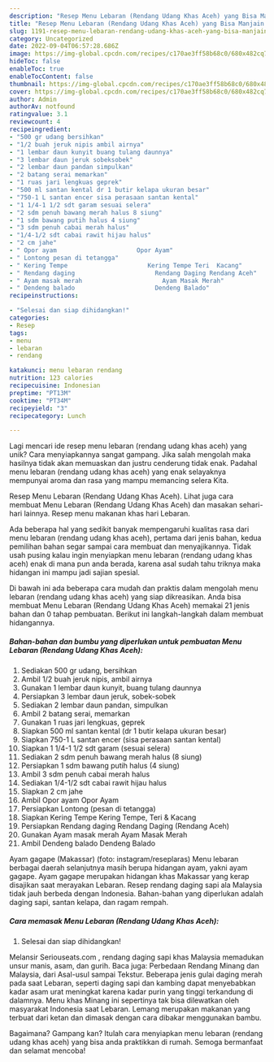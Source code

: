 ```yaml
---
description: "Resep Menu Lebaran (Rendang Udang Khas Aceh) yang Bisa Manjain Lidah"
title: "Resep Menu Lebaran (Rendang Udang Khas Aceh) yang Bisa Manjain Lidah"
slug: 1191-resep-menu-lebaran-rendang-udang-khas-aceh-yang-bisa-manjain-lidah
category: Uncategorized
date: 2022-09-04T06:57:28.686Z
image: https://img-global.cpcdn.com/recipes/c170ae3ff58b68c0/680x482cq70/menu-lebaran-rendang-udang-khas-aceh-foto-resep-utama.jpg
hideToc: false
enableToc: true
enableTocContent: false
thumbnail: https://img-global.cpcdn.com/recipes/c170ae3ff58b68c0/680x482cq70/menu-lebaran-rendang-udang-khas-aceh-foto-resep-utama.jpg
cover: https://img-global.cpcdn.com/recipes/c170ae3ff58b68c0/680x482cq70/menu-lebaran-rendang-udang-khas-aceh-foto-resep-utama.jpg
author: Admin
authorAv: notfound
ratingvalue: 3.1
reviewcount: 4
recipeingredient:
- "500 gr udang bersihkan"
- "1/2 buah jeruk nipis ambil airnya"
- "1 lembar daun kunyit buang tulang daunnya"
- "3 lembar daun jeruk sobeksobek"
- "2 lembar daun pandan simpulkan"
- "2 batang serai memarkan"
- "1 ruas jari lengkuas geprek"
- "500 ml santan kental dr 1 butir kelapa ukuran besar"
- "750-1 L santan encer sisa perasaan santan kental"
- "1 1/4-1 1/2 sdt garam sesuai selera"
- "2 sdm penuh bawang merah halus 8 siung"
- "1 sdm bawang putih halus 4 siung"
- "3 sdm penuh cabai merah halus"
- "1/4-1/2 sdt cabai rawit hijau halus"
- "2 cm jahe"
- " Opor ayam                      Opor Ayam"
- " Lontong pesan di tetangga"
- " Kering Tempe                      Kering Tempe Teri  Kacang"
- " Rendang daging                      Rendang Daging Rendang Aceh"
- " Ayam masak merah                      Ayam Masak Merah"
- " Dendeng balado                      Dendeng Balado"
recipeinstructions:

- "Selesai dan siap dihidangkan!"
categories:
- Resep
tags:
- menu
- lebaran
- rendang

katakunci: menu lebaran rendang 
nutrition: 123 calories
recipecuisine: Indonesian
preptime: "PT13M"
cooktime: "PT34M"
recipeyield: "3"
recipecategory: Lunch

---
```





Lagi mencari ide resep menu lebaran (rendang udang khas aceh) yang unik? Cara menyiapkannya sangat gampang. Jika salah mengolah maka hasilnya tidak akan memuaskan dan justru cenderung tidak enak. Padahal menu lebaran (rendang udang khas aceh) yang enak selayaknya mempunyai aroma dan rasa yang mampu memancing selera Kita.





Resep Menu Lebaran (Rendang Udang Khas Aceh). Lihat juga cara membuat Menu Lebaran (Rendang Udang Khas Aceh) dan masakan sehari-hari lainnya. Resep menu makanan khas hari Lebaran.

Ada beberapa hal yang sedikit banyak mempengaruhi kualitas rasa dari menu lebaran (rendang udang khas aceh), pertama dari jenis bahan, kedua pemilihan bahan segar sampai cara membuat dan menyajikannya. Tidak usah pusing kalau ingin menyiapkan menu lebaran (rendang udang khas aceh) enak di mana pun anda berada, karena asal sudah tahu triknya maka hidangan ini mampu jadi sajian spesial.






Di bawah ini ada beberapa cara mudah dan praktis dalam mengolah menu lebaran (rendang udang khas aceh) yang siap dikreasikan. Anda bisa membuat Menu Lebaran (Rendang Udang Khas Aceh) memakai 21 jenis bahan dan 0 tahap pembuatan. Berikut ini langkah-langkah dalam membuat hidangannya.

<!--inarticleads1-->

##### Bahan-bahan dan bumbu yang diperlukan untuk pembuatan Menu Lebaran (Rendang Udang Khas Aceh):

1. Sediakan 500 gr udang, bersihkan
1. Ambil 1/2 buah jeruk nipis, ambil airnya
1. Gunakan 1 lembar daun kunyit, buang tulang daunnya
1. Persiapkan 3 lembar daun jeruk, sobek-sobek
1. Sediakan 2 lembar daun pandan, simpulkan
1. Ambil 2 batang serai, memarkan
1. Gunakan 1 ruas jari lengkuas, geprek
1. Siapkan 500 ml santan kental (dr 1 butir kelapa ukuran besar)
1. Siapkan 750-1 L santan encer (sisa perasaan santan kental)
1. Siapkan 1 1/4-1 1/2 sdt garam (sesuai selera)
1. Sediakan 2 sdm penuh bawang merah halus (8 siung)
1. Persiapkan 1 sdm bawang putih halus (4 siung)
1. Ambil 3 sdm penuh cabai merah halus
1. Sediakan 1/4-1/2 sdt cabai rawit hijau halus
1. Siapkan 2 cm jahe
1. Ambil  Opor ayam                      Opor Ayam
1. Persiapkan  Lontong (pesan di tetangga)
1. Siapkan  Kering Tempe                      Kering Tempe, Teri &amp; Kacang
1. Persiapkan  Rendang daging                      Rendang Daging (Rendang Aceh)
1. Gunakan  Ayam masak merah                      Ayam Masak Merah
1. Ambil  Dendeng balado                      Dendeng Balado


Ayam gagape (Makassar) (foto: instagram/reseplaras) Menu lebaran berbagai daerah selanjutnya masih berupa hidangan ayam, yakni ayam gagape. Ayam gagape merupakan hidangan khas Makassar yang kerap disajikan saat merayakan Lebaran. Resep rendang daging sapi ala Malaysia tidak jauh berbeda dengan Indonesia. Bahan-bahan yang diperlukan adalah daging sapi, santan kelapa, dan ragam rempah. 

<!--inarticleads2-->

##### Cara memasak Menu Lebaran (Rendang Udang Khas Aceh):


1. Selesai dan siap dihidangkan!

Melansir Seriouseats.com , rendang daging sapi khas Malaysia memadukan unsur manis, asam, dan gurih. Baca juga: Perbedaan Rendang Minang dan Malaysia, dari Asal-usul sampai Tekstur. Beberapa jenis gulai daging merah pada saat Lebaran, seperti daging sapi dan kambing dapat menyebabkan kadar asam urat meningkat karena kadar purin yang tinggi terkandung di dalamnya. Menu khas Minang ini sepertinya tak bisa dilewatkan oleh masyarakat Indonesia saat Lebaran. Lemang merupakan makanan yang terbuat dari ketan dan dimasak dengan cara dibakar menggunakan bambu. 

Bagaimana? Gampang kan? Itulah cara menyiapkan menu lebaran (rendang udang khas aceh) yang bisa anda praktikkan di rumah. Semoga bermanfaat dan selamat mencoba!
